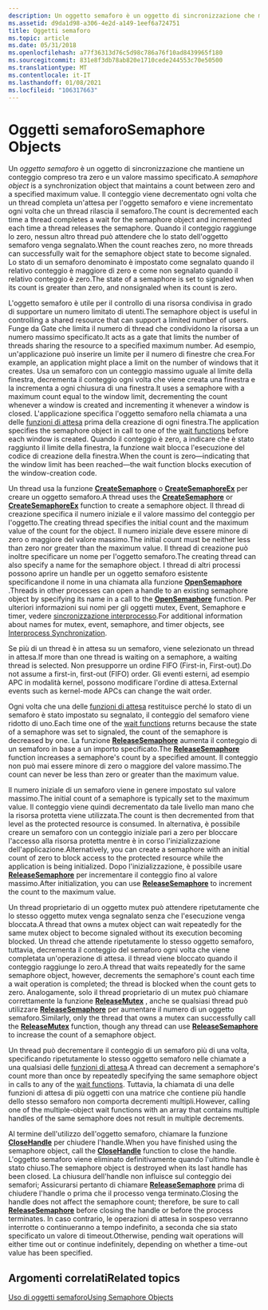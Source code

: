 ```yaml
---
description: Un oggetto semaforo è un oggetto di sincronizzazione che mantiene un conteggio compreso tra zero e un valore massimo specificato.
ms.assetid: d9da1d98-a306-4e2d-a149-1eef6a724751
title: Oggetti semaforo
ms.topic: article
ms.date: 05/31/2018
ms.openlocfilehash: a77f36313d76c5d98c786a76f10ad8439965f180
ms.sourcegitcommit: 831e8f3db78ab820e1710cede244553c70e50500
ms.translationtype: MT
ms.contentlocale: it-IT
ms.lasthandoff: 01/08/2021
ms.locfileid: "106317663"
---
```

# <a name="semaphore-objects"></a><span data-ttu-id="14872-103">Oggetti semaforo</span><span class="sxs-lookup"><span data-stu-id="14872-103">Semaphore Objects</span></span>

<span data-ttu-id="14872-104">Un *oggetto semaforo* è un oggetto di sincronizzazione che mantiene un conteggio compreso tra zero e un valore massimo specificato.</span><span class="sxs-lookup"><span data-stu-id="14872-104">A *semaphore object* is a synchronization object that maintains a count between zero and a specified maximum value.</span></span> <span data-ttu-id="14872-105">Il conteggio viene decrementato ogni volta che un thread completa un'attesa per l'oggetto semaforo e viene incrementato ogni volta che un thread rilascia il semaforo.</span><span class="sxs-lookup"><span data-stu-id="14872-105">The count is decremented each time a thread completes a wait for the semaphore object and incremented each time a thread releases the semaphore.</span></span> <span data-ttu-id="14872-106">Quando il conteggio raggiunge lo zero, nessun altro thread può attendere che lo stato dell'oggetto semaforo venga segnalato.</span><span class="sxs-lookup"><span data-stu-id="14872-106">When the count reaches zero, no more threads can successfully wait for the semaphore object state to become signaled.</span></span> <span data-ttu-id="14872-107">Lo stato di un semaforo denominato è impostato come segnalato quando il relativo conteggio è maggiore di zero e come non segnalato quando il relativo conteggio è zero.</span><span class="sxs-lookup"><span data-stu-id="14872-107">The state of a semaphore is set to signaled when its count is greater than zero, and nonsignaled when its count is zero.</span></span>

<span data-ttu-id="14872-108">L'oggetto semaforo è utile per il controllo di una risorsa condivisa in grado di supportare un numero limitato di utenti.</span><span class="sxs-lookup"><span data-stu-id="14872-108">The semaphore object is useful in controlling a shared resource that can support a limited number of users.</span></span> <span data-ttu-id="14872-109">Funge da Gate che limita il numero di thread che condividono la risorsa a un numero massimo specificato.</span><span class="sxs-lookup"><span data-stu-id="14872-109">It acts as a gate that limits the number of threads sharing the resource to a specified maximum number.</span></span> <span data-ttu-id="14872-110">Ad esempio, un'applicazione può inserire un limite per il numero di finestre che crea.</span><span class="sxs-lookup"><span data-stu-id="14872-110">For example, an application might place a limit on the number of windows that it creates.</span></span> <span data-ttu-id="14872-111">Usa un semaforo con un conteggio massimo uguale al limite della finestra, decrementa il conteggio ogni volta che viene creata una finestra e la incrementa a ogni chiusura di una finestra.</span><span class="sxs-lookup"><span data-stu-id="14872-111">It uses a semaphore with a maximum count equal to the window limit, decrementing the count whenever a window is created and incrementing it whenever a window is closed.</span></span> <span data-ttu-id="14872-112">L'applicazione specifica l'oggetto semaforo nella chiamata a una delle [funzioni di attesa](wait-functions.md) prima della creazione di ogni finestra.</span><span class="sxs-lookup"><span data-stu-id="14872-112">The application specifies the semaphore object in call to one of the [wait functions](wait-functions.md) before each window is created.</span></span> <span data-ttu-id="14872-113">Quando il conteggio è zero, a indicare che è stato raggiunto il limite della finestra, la funzione wait blocca l'esecuzione del codice di creazione della finestra.</span><span class="sxs-lookup"><span data-stu-id="14872-113">When the count is zero—indicating that the window limit has been reached—the wait function blocks execution of the window-creation code.</span></span>

<span data-ttu-id="14872-114">Un thread usa la funzione [**CreateSemaphore**](/windows/desktop/api/WinBase/nf-winbase-createsemaphorea) o [**CreateSemaphoreEx**](/windows/desktop/api/WinBase/nf-winbase-createsemaphoreexa) per creare un oggetto semaforo.</span><span class="sxs-lookup"><span data-stu-id="14872-114">A thread uses the [**CreateSemaphore**](/windows/desktop/api/WinBase/nf-winbase-createsemaphorea) or [**CreateSemaphoreEx**](/windows/desktop/api/WinBase/nf-winbase-createsemaphoreexa) function to create a semaphore object.</span></span> <span data-ttu-id="14872-115">Il thread di creazione specifica il numero iniziale e il valore massimo del conteggio per l'oggetto.</span><span class="sxs-lookup"><span data-stu-id="14872-115">The creating thread specifies the initial count and the maximum value of the count for the object.</span></span> <span data-ttu-id="14872-116">Il numero iniziale deve essere minore di zero o maggiore del valore massimo.</span><span class="sxs-lookup"><span data-stu-id="14872-116">The initial count must be neither less than zero nor greater than the maximum value.</span></span> <span data-ttu-id="14872-117">Il thread di creazione può inoltre specificare un nome per l'oggetto semaforo.</span><span class="sxs-lookup"><span data-stu-id="14872-117">The creating thread can also specify a name for the semaphore object.</span></span> <span data-ttu-id="14872-118">I thread di altri processi possono aprire un handle per un oggetto semaforo esistente specificandone il nome in una chiamata alla funzione [**OpenSemaphore**](/windows/win32/api/synchapi/nf-synchapi-opensemaphorew) .</span><span class="sxs-lookup"><span data-stu-id="14872-118">Threads in other processes can open a handle to an existing semaphore object by specifying its name in a call to the [**OpenSemaphore**](/windows/win32/api/synchapi/nf-synchapi-opensemaphorew) function.</span></span> <span data-ttu-id="14872-119">Per ulteriori informazioni sui nomi per gli oggetti mutex, Event, Semaphore e timer, vedere [sincronizzazione interprocesso](interprocess-synchronization.md).</span><span class="sxs-lookup"><span data-stu-id="14872-119">For additional information about names for mutex, event, semaphore, and timer objects, see [Interprocess Synchronization](interprocess-synchronization.md).</span></span>

<span data-ttu-id="14872-120">Se più di un thread è in attesa su un semaforo, viene selezionato un thread in attesa.</span><span class="sxs-lookup"><span data-stu-id="14872-120">If more than one thread is waiting on a semaphore, a waiting thread is selected.</span></span> <span data-ttu-id="14872-121">Non presupporre un ordine FIFO (First-in, First-out).</span><span class="sxs-lookup"><span data-stu-id="14872-121">Do not assume a first-in, first-out (FIFO) order.</span></span> <span data-ttu-id="14872-122">Gli eventi esterni, ad esempio APC in modalità kernel, possono modificare l'ordine di attesa.</span><span class="sxs-lookup"><span data-stu-id="14872-122">External events such as kernel-mode APCs can change the wait order.</span></span>

<span data-ttu-id="14872-123">Ogni volta che una delle [funzioni di attesa](wait-functions.md) restituisce perché lo stato di un semaforo è stato impostato su segnalato, il conteggio del semaforo viene ridotto di uno.</span><span class="sxs-lookup"><span data-stu-id="14872-123">Each time one of the [wait functions](wait-functions.md) returns because the state of a semaphore was set to signaled, the count of the semaphore is decreased by one.</span></span> <span data-ttu-id="14872-124">La funzione [**ReleaseSemaphore**](/windows/win32/api/synchapi/nf-synchapi-releasesemaphore) aumenta il conteggio di un semaforo in base a un importo specificato.</span><span class="sxs-lookup"><span data-stu-id="14872-124">The [**ReleaseSemaphore**](/windows/win32/api/synchapi/nf-synchapi-releasesemaphore) function increases a semaphore's count by a specified amount.</span></span> <span data-ttu-id="14872-125">Il conteggio non può mai essere minore di zero o maggiore del valore massimo.</span><span class="sxs-lookup"><span data-stu-id="14872-125">The count can never be less than zero or greater than the maximum value.</span></span>

<span data-ttu-id="14872-126">Il numero iniziale di un semaforo viene in genere impostato sul valore massimo.</span><span class="sxs-lookup"><span data-stu-id="14872-126">The initial count of a semaphore is typically set to the maximum value.</span></span> <span data-ttu-id="14872-127">Il conteggio viene quindi decrementato da tale livello man mano che la risorsa protetta viene utilizzata.</span><span class="sxs-lookup"><span data-stu-id="14872-127">The count is then decremented from that level as the protected resource is consumed.</span></span> <span data-ttu-id="14872-128">In alternativa, è possibile creare un semaforo con un conteggio iniziale pari a zero per bloccare l'accesso alla risorsa protetta mentre è in corso l'inizializzazione dell'applicazione.</span><span class="sxs-lookup"><span data-stu-id="14872-128">Alternatively, you can create a semaphore with an initial count of zero to block access to the protected resource while the application is being initialized.</span></span> <span data-ttu-id="14872-129">Dopo l'inizializzazione, è possibile usare [**ReleaseSemaphore**](/windows/win32/api/synchapi/nf-synchapi-releasesemaphore) per incrementare il conteggio fino al valore massimo.</span><span class="sxs-lookup"><span data-stu-id="14872-129">After initialization, you can use [**ReleaseSemaphore**](/windows/win32/api/synchapi/nf-synchapi-releasesemaphore) to increment the count to the maximum value.</span></span>

<span data-ttu-id="14872-130">Un thread proprietario di un oggetto mutex può attendere ripetutamente che lo stesso oggetto mutex venga segnalato senza che l'esecuzione venga bloccata.</span><span class="sxs-lookup"><span data-stu-id="14872-130">A thread that owns a mutex object can wait repeatedly for the same mutex object to become signaled without its execution becoming blocked.</span></span> <span data-ttu-id="14872-131">Un thread che attende ripetutamente lo stesso oggetto semaforo, tuttavia, decrementa il conteggio del semaforo ogni volta che viene completata un'operazione di attesa. il thread viene bloccato quando il conteggio raggiunge lo zero.</span><span class="sxs-lookup"><span data-stu-id="14872-131">A thread that waits repeatedly for the same semaphore object, however, decrements the semaphore's count each time a wait operation is completed; the thread is blocked when the count gets to zero.</span></span> <span data-ttu-id="14872-132">Analogamente, solo il thread proprietario di un mutex può chiamare correttamente la funzione [**ReleaseMutex**](/windows/win32/api/synchapi/nf-synchapi-releasemutex) , anche se qualsiasi thread può utilizzare [**ReleaseSemaphore**](/windows/win32/api/synchapi/nf-synchapi-releasesemaphore) per aumentare il numero di un oggetto semaforo.</span><span class="sxs-lookup"><span data-stu-id="14872-132">Similarly, only the thread that owns a mutex can successfully call the [**ReleaseMutex**](/windows/win32/api/synchapi/nf-synchapi-releasemutex) function, though any thread can use [**ReleaseSemaphore**](/windows/win32/api/synchapi/nf-synchapi-releasesemaphore) to increase the count of a semaphore object.</span></span>

<span data-ttu-id="14872-133">Un thread può decrementare il conteggio di un semaforo più di una volta, specificando ripetutamente lo stesso oggetto semaforo nelle chiamate a una qualsiasi delle [funzioni di attesa](wait-functions.md).</span><span class="sxs-lookup"><span data-stu-id="14872-133">A thread can decrement a semaphore's count more than once by repeatedly specifying the same semaphore object in calls to any of the [wait functions](wait-functions.md).</span></span> <span data-ttu-id="14872-134">Tuttavia, la chiamata di una delle funzioni di attesa di più oggetti con una matrice che contiene più handle dello stesso semaforo non comporta decrementi multipli.</span><span class="sxs-lookup"><span data-stu-id="14872-134">However, calling one of the multiple-object wait functions with an array that contains multiple handles of the same semaphore does not result in multiple decrements.</span></span>

<span data-ttu-id="14872-135">Al termine dell'utilizzo dell'oggetto semaforo, chiamare la funzione [**CloseHandle**](/windows/win32/api/handleapi/nf-handleapi-closehandle) per chiudere l'handle.</span><span class="sxs-lookup"><span data-stu-id="14872-135">When you have finished using the semaphore object, call the [**CloseHandle**](/windows/win32/api/handleapi/nf-handleapi-closehandle) function to close the handle.</span></span> <span data-ttu-id="14872-136">L'oggetto semaforo viene eliminato definitivamente quando l'ultimo handle è stato chiuso.</span><span class="sxs-lookup"><span data-stu-id="14872-136">The semaphore object is destroyed when its last handle has been closed.</span></span> <span data-ttu-id="14872-137">La chiusura dell'handle non influisce sul conteggio dei semafori; Assicurarsi pertanto di chiamare [**ReleaseSemaphore**](/windows/win32/api/synchapi/nf-synchapi-releasesemaphore) prima di chiudere l'handle o prima che il processo venga terminato.</span><span class="sxs-lookup"><span data-stu-id="14872-137">Closing the handle does not affect the semaphore count; therefore, be sure to call [**ReleaseSemaphore**](/windows/win32/api/synchapi/nf-synchapi-releasesemaphore) before closing the handle or before the process terminates.</span></span> <span data-ttu-id="14872-138">In caso contrario, le operazioni di attesa in sospeso verranno interrotte o continueranno a tempo indefinito, a seconda che sia stato specificato un valore di timeout.</span><span class="sxs-lookup"><span data-stu-id="14872-138">Otherwise, pending wait operations will either time out or continue indefinitely, depending on whether a time-out value has been specified.</span></span>

## <a name="related-topics"></a><span data-ttu-id="14872-139">Argomenti correlati</span><span class="sxs-lookup"><span data-stu-id="14872-139">Related topics</span></span>

<dl> <dt>

[<span data-ttu-id="14872-140">Uso di oggetti semaforo</span><span class="sxs-lookup"><span data-stu-id="14872-140">Using Semaphore Objects</span></span>](using-semaphore-objects.md)
</dt> </dl>

 

 
